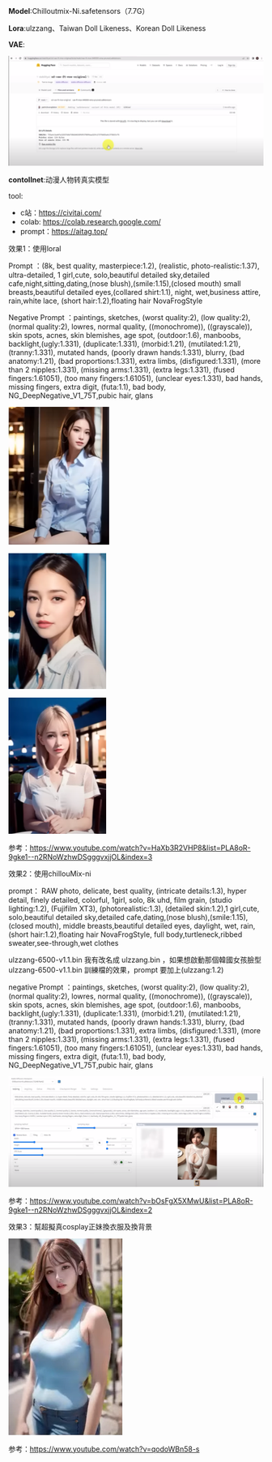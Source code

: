 **Model**:Chilloutmix-Ni.safetensors（7.7G）

**Lora**:ulzzang、Taiwan Doll Likeness、Korean Doll Likeness

**VAE**:

![image-20230326215850970](images/StableDeiffusion.assets/image-20230326215850970.png)

**contollnet**:动漫人物转真实模型

tool:

- c站：https://civitai.com/
- colab: https://colab.research.google.com/
- prompt：https://aitag.top/

效果1：使用loral

Prompt ：(8k, best quality, masterpiece:1.2), (realistic, photo-realistic:1.37), ultra-detailed, 1 girl,cute, solo,beautiful detailed sky,detailed cafe,night,sitting,dating,(nose blush),(smile:1.15),(closed mouth) small breasts,beautiful detailed eyes,(collared shirt:1.1), night, wet,business attire, rain,white lace, (short hair:1.2),floating hair NovaFrogStyle

Negative Prompt ：paintings, sketches, (worst quality:2), (low quality:2), (normal quality:2), lowres, normal quality, ((monochrome)), ((grayscale)), skin spots, acnes, skin blemishes, age spot, (outdoor:1.6), manboobs, backlight,(ugly:1.331), (duplicate:1.331), (morbid:1.21), (mutilated:1.21), (tranny:1.331), mutated hands, (poorly drawn hands:1.331), blurry, (bad anatomy:1.21), (bad proportions:1.331), extra limbs, (disfigured:1.331), (more than 2 nipples:1.331), (missing arms:1.331), (extra legs:1.331), (fused fingers:1.61051), (too many fingers:1.61051), (unclear eyes:1.331), bad hands, missing fingers, extra digit, (futa:1.1), bad body, NG_DeepNegative_V1_75T,pubic hair, glans

![image-20230326220228340](images/StableDeiffusion.assets/image-20230326220228340.png)

![image-20230326220203015](images/StableDeiffusion.assets/image-20230326220203015.png)

![image-20230326220247821](images/StableDeiffusion.assets/image-20230326220247821.png)

参考：https://www.youtube.com/watch?v=HaXb3R2VHP8&list=PLA8oR-9gke1--n2RNoWzhwDSgggvxjjOL&index=3

效果2：使用chillouMix-ni

prompt： RAW photo, delicate, best quality, (intricate details:1.3), hyper detail, finely detailed, colorful, 1girl, solo, 8k uhd, film grain, (studio lighting:1.2), (Fujifilm XT3), (photorealistic:1.3), (detailed skin:1.2),1 girl,cute, solo,beautiful detailed sky,detailed cafe,dating,(nose blush),(smile:1.15),(closed mouth), middle breasts,beautiful detailed eyes, daylight, wet, rain, (short hair:1.2),floating hair NovaFrogStyle, full body,turtleneck,ribbed sweater,see-through,wet clothes

ulzzang-6500-v1.1.bin 我有改名成 ulzzang.bin ，如果想啟動那個韓國女孩臉型 ulzzang-6500-v1.1.bin 訓練檔的效果，prompt 要加上(ulzzang:1.2)

negative Prompt  ：paintings, sketches, (worst quality:2), (low quality:2), (normal quality:2), lowres, normal quality, ((monochrome)), ((grayscale)), skin spots, acnes, skin blemishes, age spot, (outdoor:1.6), manboobs, backlight,(ugly:1.331), (duplicate:1.331), (morbid:1.21), (mutilated:1.21), (tranny:1.331), mutated hands, (poorly drawn hands:1.331), blurry, (bad anatomy:1.21), (bad proportions:1.331), extra limbs, (disfigured:1.331), (more than 2 nipples:1.331), (missing arms:1.331), (extra legs:1.331), (fused fingers:1.61051), (too many fingers:1.61051), (unclear eyes:1.331), bad hands, missing fingers, extra digit, (futa:1.1), bad body, NG_DeepNegative_V1_75T,pubic hair, glans

![image-20230326221635810](images/StableDeiffusion.assets/image-20230326221635810.png)

参考：https://www.youtube.com/watch?v=bOsFgX5XMwU&list=PLA8oR-9gke1--n2RNoWzhwDSgggvxjjOL&index=2

效果3：幫超擬真cosplay正妹換衣服及換背景

![image-20230326223306312](images/StableDeiffusion.assets/image-20230326223306312.png)

参考：https://www.youtube.com/watch?v=qodoWBn58-s
